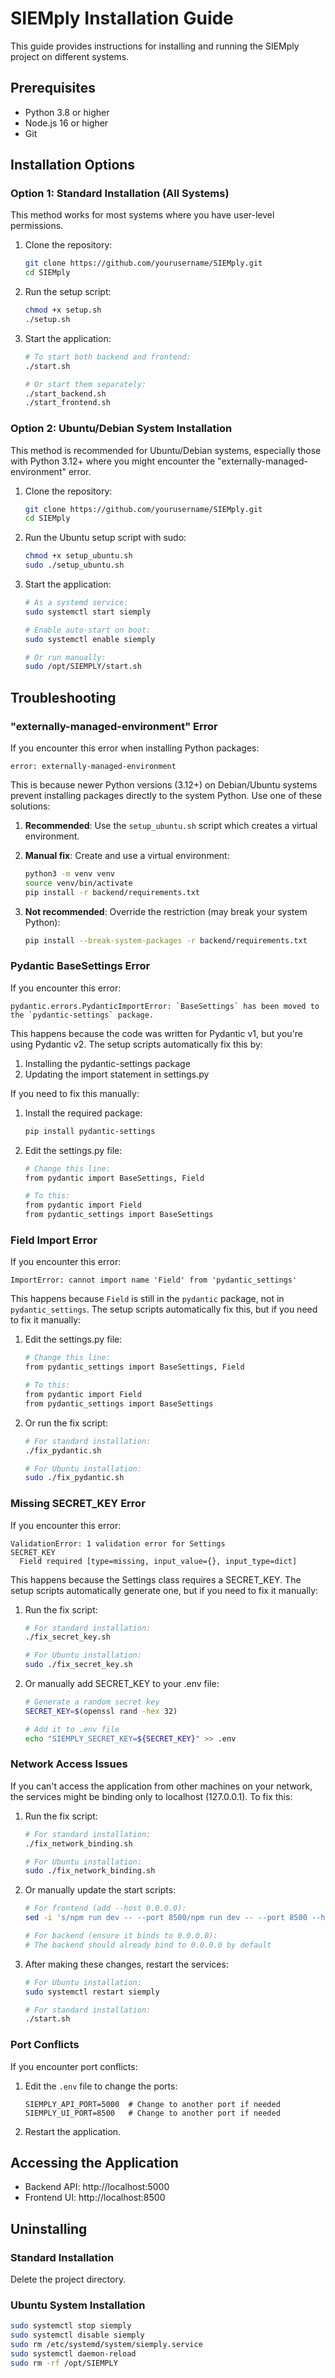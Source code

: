 # SIEMply Installation Guide

This guide provides instructions for installing and running the SIEMply project on different systems.

## Prerequisites

- Python 3.8 or higher
- Node.js 16 or higher
- Git

## Installation Options

### Option 1: Standard Installation (All Systems)

This method works for most systems where you have user-level permissions.

1. Clone the repository:
   ```bash
   git clone https://github.com/yourusername/SIEMply.git
   cd SIEMply
   ```

2. Run the setup script:
   ```bash
   chmod +x setup.sh
   ./setup.sh
   ```

3. Start the application:
   ```bash
   # To start both backend and frontend:
   ./start.sh
   
   # Or start them separately:
   ./start_backend.sh
   ./start_frontend.sh
   ```

### Option 2: Ubuntu/Debian System Installation

This method is recommended for Ubuntu/Debian systems, especially those with Python 3.12+ where you might encounter the "externally-managed-environment" error.

1. Clone the repository:
   ```bash
   git clone https://github.com/yourusername/SIEMply.git
   cd SIEMply
   ```

2. Run the Ubuntu setup script with sudo:
   ```bash
   chmod +x setup_ubuntu.sh
   sudo ./setup_ubuntu.sh
   ```

3. Start the application:
   ```bash
   # As a systemd service:
   sudo systemctl start siemply
   
   # Enable auto-start on boot:
   sudo systemctl enable siemply
   
   # Or run manually:
   sudo /opt/SIEMPLY/start.sh
   ```

## Troubleshooting

### "externally-managed-environment" Error

If you encounter this error when installing Python packages:

```
error: externally-managed-environment
```

This is because newer Python versions (3.12+) on Debian/Ubuntu systems prevent installing packages directly to the system Python. Use one of these solutions:

1. **Recommended**: Use the `setup_ubuntu.sh` script which creates a virtual environment.

2. **Manual fix**: Create and use a virtual environment:
   ```bash
   python3 -m venv venv
   source venv/bin/activate
   pip install -r backend/requirements.txt
   ```

3. **Not recommended**: Override the restriction (may break your system Python):
   ```bash
   pip install --break-system-packages -r backend/requirements.txt
   ```

### Pydantic BaseSettings Error

If you encounter this error:

```
pydantic.errors.PydanticImportError: `BaseSettings` has been moved to the `pydantic-settings` package.
```

This happens because the code was written for Pydantic v1, but you're using Pydantic v2. The setup scripts automatically fix this by:

1. Installing the pydantic-settings package
2. Updating the import statement in settings.py

If you need to fix this manually:

1. Install the required package:
   ```bash
   pip install pydantic-settings
   ```

2. Edit the settings.py file:
   ```bash
   # Change this line:
   from pydantic import BaseSettings, Field
   
   # To this:
   from pydantic import Field
   from pydantic_settings import BaseSettings
   ```

### Field Import Error

If you encounter this error:

```
ImportError: cannot import name 'Field' from 'pydantic_settings'
```

This happens because `Field` is still in the `pydantic` package, not in `pydantic_settings`. The setup scripts automatically fix this, but if you need to fix it manually:

1. Edit the settings.py file:
   ```bash
   # Change this line:
   from pydantic_settings import BaseSettings, Field
   
   # To this:
   from pydantic import Field
   from pydantic_settings import BaseSettings
   ```

2. Or run the fix script:
   ```bash
   # For standard installation:
   ./fix_pydantic.sh
   
   # For Ubuntu installation:
   sudo ./fix_pydantic.sh
   ```

### Missing SECRET_KEY Error

If you encounter this error:

```
ValidationError: 1 validation error for Settings
SECRET_KEY
  Field required [type=missing, input_value={}, input_type=dict]
```

This happens because the Settings class requires a SECRET_KEY. The setup scripts automatically generate one, but if you need to fix it manually:

1. Run the fix script:
   ```bash
   # For standard installation:
   ./fix_secret_key.sh
   
   # For Ubuntu installation:
   sudo ./fix_secret_key.sh
   ```

2. Or manually add SECRET_KEY to your .env file:
   ```bash
   # Generate a random secret key
   SECRET_KEY=$(openssl rand -hex 32)
   
   # Add it to .env file
   echo "SIEMPLY_SECRET_KEY=${SECRET_KEY}" >> .env
   ```

### Network Access Issues

If you can't access the application from other machines on your network, the services might be binding only to localhost (127.0.0.1). To fix this:

1. Run the fix script:
   ```bash
   # For standard installation:
   ./fix_network_binding.sh
   
   # For Ubuntu installation:
   sudo ./fix_network_binding.sh
   ```

2. Or manually update the start scripts:
   ```bash
   # For frontend (add --host 0.0.0.0):
   sed -i 's/npm run dev -- --port 8500/npm run dev -- --port 8500 --host 0.0.0.0/' start_frontend.sh
   
   # For backend (ensure it binds to 0.0.0.0):
   # The backend should already bind to 0.0.0.0 by default
   ```

3. After making these changes, restart the services:
   ```bash
   # For Ubuntu installation:
   sudo systemctl restart siemply
   
   # For standard installation:
   ./start.sh
   ```

### Port Conflicts

If you encounter port conflicts:

1. Edit the `.env` file to change the ports:
   ```
   SIEMPLY_API_PORT=5000  # Change to another port if needed
   SIEMPLY_UI_PORT=8500   # Change to another port if needed
   ```

2. Restart the application.

## Accessing the Application

- Backend API: http://localhost:5000
- Frontend UI: http://localhost:8500

## Uninstalling

### Standard Installation
Delete the project directory.

### Ubuntu System Installation
```bash
sudo systemctl stop siemply
sudo systemctl disable siemply
sudo rm /etc/systemd/system/siemply.service
sudo systemctl daemon-reload
sudo rm -rf /opt/SIEMPLY
``` 